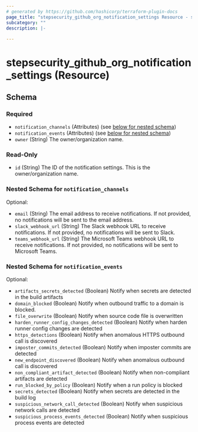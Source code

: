 ```yaml
---
# generated by https://github.com/hashicorp/terraform-plugin-docs
page_title: "stepsecurity_github_org_notification_settings Resource - stepsecurity"
subcategory: ""
description: |-
  
---
```


# stepsecurity_github_org_notification_settings (Resource)





<!-- schema generated by tfplugindocs -->
## Schema

### Required

- `notification_channels` (Attributes) (see [below for nested schema](#nestedatt--notification_channels))
- `notification_events` (Attributes) (see [below for nested schema](#nestedatt--notification_events))
- `owner` (String) The owner/organization name.

### Read-Only

- `id` (String) The ID of the notification settings. This is the owner/organization name.

<a id="nestedatt--notification_channels"></a>
### Nested Schema for `notification_channels`

Optional:

- `email` (String) The email address to receive notifications. If not provided, no notifications will be sent to the email address.
- `slack_webhook_url` (String) The Slack webhook URL to receive notifications. If not provided, no notifications will be sent to Slack.
- `teams_webhook_url` (String) The Microsoft Teams webhook URL to receive notifications. If not provided, no notifications will be sent to Microsoft Teams.


<a id="nestedatt--notification_events"></a>
### Nested Schema for `notification_events`

Optional:

- `artifacts_secrets_detected` (Boolean) Notify when secrets are detected in the build artifacts
- `domain_blocked` (Boolean) Notify when outbound traffic to a domain is blocked.
- `file_overwrite` (Boolean) Notify when source code file is overwritten
- `harden_runner_config_changes_detected` (Boolean) Notify when harden runner config changes are detected
- `https_detections` (Boolean) Notify when anomalous HTTPS outbound call is discovered
- `imposter_commits_detected` (Boolean) Notify when imposter commits are detected
- `new_endpoint_discovered` (Boolean) Notify when anomalous outbound call is discovered
- `non_compliant_artifact_detected` (Boolean) Notify when non-compliant artifacts are detected
- `run_blocked_by_policy` (Boolean) Notify when a run policy is blocked
- `secrets_detected` (Boolean) Notify when secrets are detected in the build log
- `suspicious_network_call_detected` (Boolean) Notify when suspicious network calls are detected
- `suspicious_process_events_detected` (Boolean) Notify when suspicious process events are detected
